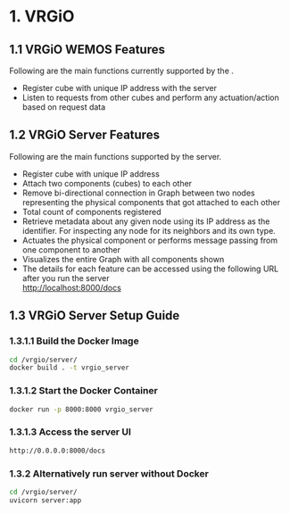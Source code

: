 # 1. VRGiO

## 1.1 VRGiO WEMOS Features
Following are the main functions currently supported by the .

* Register cube with unique IP address with the server<br/>
* Listen to requests from other cubes and perform any actuation/action based on request data <br/>

## 1.2 VRGiO Server Features
Following are the main functions supported by the server.

* Register cube with unique IP address <br/>
* Attach two components (cubes) to each other<br/>
* Remove bi-directional connection in Graph between two nodes representing the physical components that got attached to each other <br/>
* Total count of components registered <br/>
* Retrieve metadata about any given node using its IP address as the identifier. For inspecting any node for its neighbors and its own type. <br/>
* Actuates the physical component or performs message passing from one component to another <br/>
* Visualizes the entire Graph with all components shown <br/>
* The details for each feature can be accessed using the following URL after you run the server <br/>
[http://localhost:8000/docs](http://localhost:8000/docs)
## 1.3 VRGiO Server Setup Guide
### 1.3.1.1 Build the Docker Image
```bash
cd /vrgio/server/
docker build . -t vrgio_server
```
### 1.3.1.2 Start the Docker Container
```bash
docker run -p 8000:8000 vrgio_server
```
### 1.3.1.3 Access the server UI
```bash
http://0.0.0.0:8000/docs
```
### 1.3.2 Alternatively run server without Docker
```bash
cd /vrgio/server/
uvicorn server:app
```

